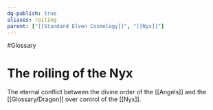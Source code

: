 ```yaml
---
dg-publish: true
aliases: roiling
parent: ["[[Standard Elven Cosmology]]", "[[Nyx]]"]
---
```

#Glossary 
# The roiling of the Nyx

The eternal conflict between the divine order of the [[Angels]] and the [[Glossary/Dragon]] over control of the [[Nyx]].